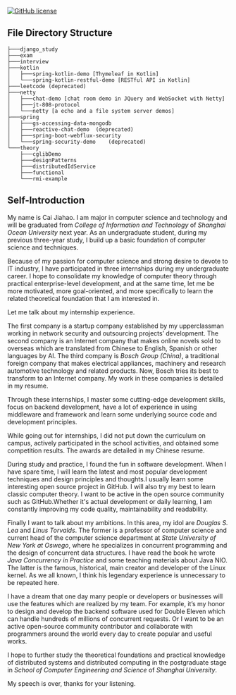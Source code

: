[![GitHub license](https://img.shields.io/badge/license-Apache%20License%202.0-blue.svg?style=flat)](https://www.apache.org/licenses/LICENSE-2.0)

## File Directory Structure

```
├───django_study
├───exam
├───interview
├───kotlin
│   ├───spring-kotlin-demo [Thymeleaf in Kotlin]
│   └───spring-kotlin-restful-demo [RESTful API in Kotlin]
├───leetcode (deprecated)
├───netty
│   ├───chat-demo [chat room demo in JQuery and WebSocket with Netty]
│   ├───jt-808-protocol
│   └───netty [a echo and a file system server demos]
├───spring
│   ├───gs-accessing-data-mongodb
│   ├───reactive-chat-demo  (deprecated)
│   ├───spring-boot-webflux-security
│   └───spring-security-demo    (deprecated)
└───theory
    ├───cglibDemo
    ├───designPatterns
    ├───distributedIdService
    ├───functional
    └───rmi-example
```

## Self-Introduction

My name is Cai Jiahao.
I am major in computer science and technology and will be graduated from _College of Information and Technology_ of _Shanghai Ocean University_ next year.
As an undergraduate student, during my previous three-year study, I build up a basic foundation of computer science and techniques.

Because of my passion for computer science and strong desire to devote to IT industry, I have participated in three internships during my undergraduate career.
I hope to consolidate my knowledge of computer theory through practical enterprise-level development, and at the same time, let me be more motivated, more goal-oriented, and more specifically to learn the related theoretical foundation that I am interested in.

Let me talk about my internship experience.

The first company is a startup company established by my upperclassman working in network security and outsourcing projects’ development.
The second company is an Internet company that makes online novels sold to overseas which are translated from Chinese to English, Spanish or other languages by AI. The third company is _Bosch Group (China)_, a traditional foreign company that makes electrical appliances, machinery and research automotive technology and related products.
Now, Bosch tries its best to transform to an Internet company.
My work in these companies is detailed in my resume.

Through these internships, I master some cutting-edge development skills, focus on backend development, have a lot of experience in using middleware and framework and learn some underlying source code and development principles.

While going out for internships, I did not put down the curriculum on campus, actively participated in the school activities, and obtained some competition results.
The awards are detailed in my Chinese resume.

During study and practice, I found the fun in software development.
When I have spare time, I will learn the latest and most popular development techniques and design principles and thoughts.I usually learn some interesting open source project in GitHub.
I will also try my best to learn classic computer theory.
I want to be active in the open source community such as GitHub.Whether it's actual development or daily learning, I am constantly improving my code quality, maintainability and readability.

Finally I want to talk about my ambitions.
In this area, my idol are _Douglas S. Lea_ and _Linus Torvalds_.
The former is a professor of computer science and current head of the computer science department at _State University of New York at Oswego_, where he specializes in concurrent programming and the design of concurrent data structures.
I have read the book he wrote _Java Concurrency in Practice_ and some teaching materials about Java NIO. The latter is the famous, historical, main creator and developer of the Linux kernel.
As we all known, I think his legendary experience is unnecessary to be repeated here.

I have a dream that one day many people or developers or businesses will use the features which are realized by my team.
For example, it’s my honor to design and develop the backend software used for Double Eleven which can handle hundreds of millions of concurrent requests.
Or I want to be an active open-source community contributor and collaborate with programmers around the world every day to create popular and useful works.

I hope to further study the theoretical foundations and practical knowledge of distributed systems and distributed computing in the postgraduate stage in _School of Computer Engineering and Science_ of _Shanghai University_.

My speech is over, thanks for your listening.